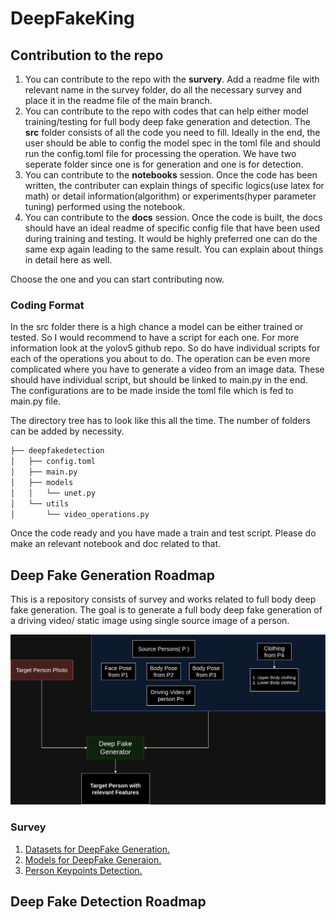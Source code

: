 # DeepFakeKing

## Contribution to the repo

1. You can contribute to the repo with the **survery**. Add a readme file with relevant name in the survey folder, do all the necessary survey and place it in the readme file of the main branch.
2. You can contribute to the repo with codes that can help either model training/testing for full body deep fake generation and detection. The **src** folder consists of all the code you need to fill. Ideally in the end, the user should be able to config the model spec in the toml file and should run the config.toml file for processing the operation. We have two seperate folder since one is for generation and one is for detection.
3. You can contribute to the **notebooks** session. Once the code has been written, the contributer can explain things of specific logics(use latex for math) or detail information(algorithm) or experiments(hyper parameter tuning) performed using the notebook.
4. You can contribute to the **docs** session. Once the code is built, the docs should have an ideal readme of specific config file that have been used during training and testing. It would be highly preferred one can do the same exp again leading to the same result. You can explain about things in detail here as well.

Choose the one and you can start contributing now.

### Coding Format

In the src folder there is a high chance a model can be either trained or tested. So I would recommend to have a script for each one. For more information look at the yolov5 github repo. So do have individual scripts for each of the operations you about to do. The operation can be even more complicated where you have to generate a video from an image data. These should have individual script, but should be linked to main.py in the end. The configurations are to be made inside the toml file which is fed to main.py file.

The directory tree has to look like this all the time. The number of folders can be added by necessity.

```bash
├── deepfakedetection
│   ├── config.toml
│   ├── main.py
│   ├── models
│   │   └── unet.py
│   └── utils
│       └── video_operations.py
```

Once the code ready and you have made a train and test script. Please do make an relevant notebook and doc related to that.

## Deep Fake Generation Roadmap

This is a repository consists of survey and works related to full body deep fake generation. The goal is to generate a full body deep fake generation of a driving video/ static image using single source image of a person.

![Pipeline](imgs/roadmap.drawio.png)

### Survey

1. [Datasets for DeepFake Generation.](survey/DeepFakeGenerationDatasets.md)
2. [Models for DeepFake Generaion.](survey/DeepFakeGenerationModels.md)
3. [Person Keypoints Detection.](survey/BodyKeypoints.md)

## Deep Fake Detection Roadmap
